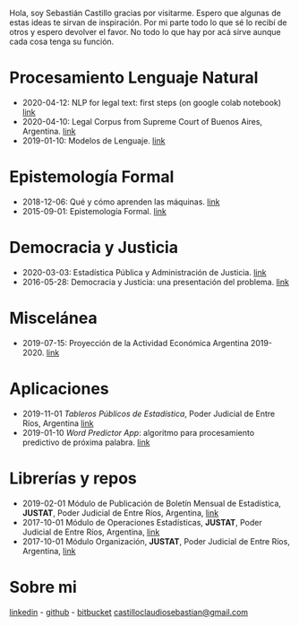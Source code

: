 Hola, soy Sebastián Castillo gracias por visitarme. Espero que algunas de estas ideas te sirvan de inspiración. Por mi parte todo lo que sé lo recibí de otros y espero devolver el favor. No todo lo que hay por acá sirve aunque cada cosa tenga su función. 

# Procesamiento Lenguaje Natural
- 2020-04-12: NLP for legal text: first steps (on google colab notebook) [link](https://colab.research.google.com/drive/1n_X-r1mXG5Z0VBkOHC9AtjO1lyY-kSpl)
- 2020-04-10: Legal Corpus from Supreme Court of Buenos Aires, Argentina. [link](https://github.com/castillosebastian/legal_corpus) 
- 2019-01-10: Modelos de Lenguaje. [link](https://castillosebastian.github.io/NLP/Modelos_de_Lenguaje.html)

# Epistemología Formal
- 2018-12-06: Qué y cómo aprenden las máquinas. [link](https://castillosebastian.github.io/epistemologia_formal/Qué-y-cómo-aprenden-las-redes-neuronales.html)
- 2015-09-01: Epistemología Formal. [link](https://castillosebastian.github.io/epistemologia_formal/epistemología_formal.html)   

# Democracia y Justicia 
  - 2020-03-03: Estadística Pública y Administración de Justicia.  [link](https://medium.com/@castilloclaudiosebastian/estad%C3%ADstica-p%C3%BAblica-y-administraci%C3%B3n-de-justicia-d33141da0708)
- 2016-05-28: Democracia y Justicia: una presentación del problema. [link](https://castillosebastian.github.io/democracia/Democracia_y_Justicia__una_presentacion_del_problema.html)

# Miscelánea
- 2019-07-15: Proyección de la Actividad Económica Argentina 2019-2020. [link](https://castillosebastian.github.io/economía_mercado/Proyección_Actividad_Económica_2019_2020.html)

# Aplicaciones    
- 2019-11-01 *Tableros Públicos de Estadística*, Poder Judicial de Entre Ríos, Argentina [link](https://tablero.jusentrerios.gov.ar/)     
- 2019-01-10 *Word Predictor App*: algoritmo para procesamiento predictivo de próxima palabra. 
[link](https://castillocs.shinyapps.io/shiny_app/)    

# Librerías y repos
- 2019-02-01 Módulo de Publicación de Boletín Mensual de Estadística, **JUSTAT**, Poder Judicial de Entre Ríos, Argentina, [link](https://bitbucket.org/apgye/apgyeinformes/src/master/)    
- 2017-10-01 Módulo de Operaciones Estadísticas, **JUSTAT**, Poder Judicial de Entre Ríos, Argentina, [link](https://bitbucket.org/apgye/apgyeoperationsjuser/src/master/)    
- 2017-10-01 Módulo Organización, **JUSTAT**, Poder Judicial de Entre Ríos, Argentina, [link](https://bitbucket.org/apgye/apgyejuserorganization/src/master/)     
  
# Sobre mi
[linkedin](www.linkedin.com/in/castillocs) - [github](https://github.com/castillosebastian) - [bitbucket](https://bitbucket.org/apgye/)  castilloclaudiosebastian@gmail.com


